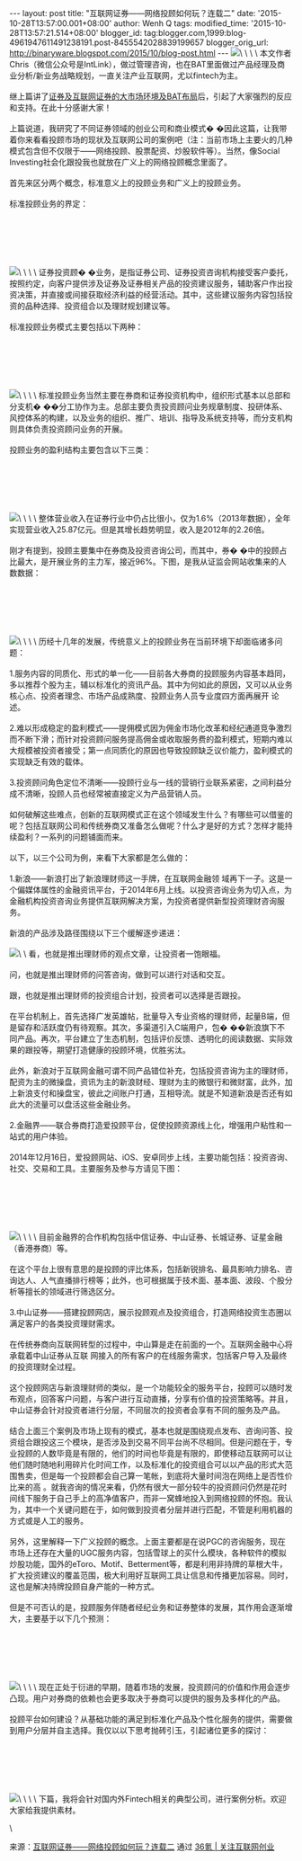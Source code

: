 --- layout: post title: "互联网证券——网络投顾如何玩？连载二" date:
'2015-10-28T13:57:00.001+08:00' author: Wenh Q tags: modified\_time:
'2015-10-28T13:57:21.514+08:00' blogger\_id:
tag:blogger.com,1999:blog-4961947611491238191.post-8455542028839199657
blogger\_orig\_url:
http://binaryware.blogspot.com/2015/10/blog-post.html ---
![](https://images-blogger-opensocial.googleusercontent.com/gadgets/proxy?url=http%3A%2F%2Fa.36krcnd.com%2Fnil_class%2Ffda937f7-35db-4343-b082-cca17b6c1b91%2Fyestone_HD_1117609316.jpg.jpg&container=blogger&gadget=a&rewriteMime=image%2F*)\
\
\
\
本文作者Chris（微信公众号是IntLink），做过管理咨询，也在BAT里面做过产品经理及商业分析/新业务战略规划，一直关注产业互联网，尤以fintech为主。\
\
继上篇讲了[证券及互联网证券的大市场环境及BAT布局](http://36kr.com/p/531448.html)后，引起了大家强烈的反应和支持。在此十分感谢大家！\
\
上篇说道，我研究了不同证券领域的创业公司和商业模式�
�因此这篇，让我带着你来看看投顾市场的现状及互联网公司的案例吧（注：当前市场上主要火的几种模式包含但不仅限于——网络投顾、股票配资、炒股软件等）。当然，像Social
Investing社会化跟投我也就放在广义上的网络投顾概念里面了。\
\
首先来区分两个概念，标准意义上的投顾业务和广义上的投顾业务。\
\
标准投顾业务的界定：\
\
\
\
\
\
\
![](https://images-blogger-opensocial.googleusercontent.com/gadgets/proxy?url=http%3A%2F%2Fa.36krcnd.com%2Fnil_class%2Fdbfe2031-06e8-465b-a335-1f96d2234377%2Funnamed.png.png&container=blogger&gadget=a&rewriteMime=image%2F*)\
\
\
\
证券投资顾�
�业务，是指证券公司、证券投资咨询机构接受客户委托，按照约定，向客户提供涉及证券及证券相关产品的投资建议服务，辅助客户作出投资决策，并直接或间接获取经济利益的经营活动。其中，这些建议服务内容包括投资的品种选择、投资组合以及理财规划建议等。\
\
标准投顾业务模式主要包括以下两种：\
\
\
\
\
\
\
![](https://images-blogger-opensocial.googleusercontent.com/gadgets/proxy?url=http%3A%2F%2Fa.36krcnd.com%2Fnil_class%2Fa7340bf4-373e-4a15-bd5b-9bc1246ed1e8%2Funnamed.png.png&container=blogger&gadget=a&rewriteMime=image%2F*)\
\
\
\
标准投顾业务当然主要在券商和证券投资机构中，组织形式基本以总部和分支机�
��分工协作为主。总部主要负责投资顾问业务规章制度、投研体系、风控体系的构建，以及业务的组织、推广、培训、指导及系统支持等，而分支机构则具体负责投资顾问业务的开展。\
\
投顾业务的盈利结构主要包含以下三类：\
\
\
\
\
\
\
![](https://images-blogger-opensocial.googleusercontent.com/gadgets/proxy?url=http%3A%2F%2Fa.36krcnd.com%2Fnil_class%2F37a68b2e-8078-4112-9125-3800e730ea2c%2Funnamed.png.png&container=blogger&gadget=a&rewriteMime=image%2F*)\
\
\
\
整体营业收入在证券行业中仍占比很小，仅为1.6%（2013年数据），全年实现营业收入25.87亿元。但是其增长趋势明显，收入是2012年的2.26倍。\
\
刚才有提到，投顾主要集中在券商及投资咨询公司，而其中，券�
�中的投顾占比最大，是开展业务的主力军，接近96%。下图，是我从证监会网站收集来的人数数据：\
\
\
\
\
\
\
![](https://images-blogger-opensocial.googleusercontent.com/gadgets/proxy?url=http%3A%2F%2Fa.36krcnd.com%2Fnil_class%2F3e824c8e-52ec-44ab-bf08-a768d2aaa530%2Funnamed.png.png&container=blogger&gadget=a&rewriteMime=image%2F*)\
\
\
\
历经十几年的发展，传统意义上的投顾业务在当前环境下却面临诸多问题：\
\
1.服务内容的同质化、形式的单一化——目前各大券商的投顾服务内容基本趋同，多以推荐个股为主，辅以标准化的资讯产品。其中为何如此的原因，又可以从业务核心点、投资者理念、市场产品成熟度、投顾业务人员专业度四方面再展开
论述。\
\
2.难以形成稳定的盈利模式——提佣模式因为佣金市场化改革和经纪通道竞争激烈而不断下滑；而针对投资顾问服务提高佣金或收取服务费的盈利模式，短期内难以大规模被投资者接受；第一点同质化的原因也导致投顾缺乏议价能力，盈利模式的实现缺乏有效的载体。\
\
3.投资顾问角色定位不清晰——投顾行业与一线的营销行业联系紧密，之间利益分成不清晰，投顾人员也经常被直接定义为产品营销人员。\
\
如何破解这些难点，创新的互联网模式正在这个领域发生什么？有哪些可以借鉴的呢？包括互联网公司和传统券商又准备怎么做呢？什么才是好的方式？怎样才能持续盈利？一系列的问题铺面而来。\
\
以下，以三个公司为例，来看下大家都是怎么做的：\
\
1.新浪——新浪打出了新浪理财师这一手牌，在互联网金融领
域再下一子。这是一个偏媒体属性的金融资讯平台，于2014年6月上线。以投资咨询业务为切入点，为金融机构投资咨询业务提供互联网解决方案，为投资者提供新型投资理财咨询服务。\
\
新浪的产品涉及路径围绕以下三个缓解逐步递进：\
\
![](https://images-blogger-opensocial.googleusercontent.com/gadgets/proxy?url=http%3A%2F%2Fa.36krcnd.com%2Fnil_class%2F75fe0d10-3fa1-448e-8835-a8d1ce90f14d%2Funnamed.png.png&container=blogger&gadget=a&rewriteMime=image%2F*)\
\
看，也就是推出理财师的观点文章，让投资者一饱眼福。\
\
问，也就是推出理财师的问答咨询，做到可以进行对话和交互。\
\
跟，也就是推出理财师的投资组合计划，投资者可以选择是否跟投。\
\
在平台机制上，首先选择广发英雄帖，批量导入专业资格的理财师，起量B端，但是留存和活跃度仍有待观察。其次，多渠道引入C端用户，包�
��新浪旗下不同产品。再次，平台建立了生态机制，包括评价反馈、透明化的阅读数据、实际效果的跟投等，期望打造健康的投顾环境，优胜劣汰。\
\
此外，新浪对于互联网金融可谓不同产品错位补充，包括投资咨询为主的理财师，配资为主的微操盘，资讯为主的新浪财经、理财为主的微银行和微财富，此外，加上新浪支付和操盘宝，彼此之间账户打通，互相导流。就是不知道新浪是否还有如此大的流量可以盘活这些金融业务。\
\
2.金融界——联合券商打造爱投顾平台，促使投顾资源线上化，增强用户粘性和一站式的用户体验。\
\
2014年12月16日，爱投顾网站、iOS、安卓同步上线，主要功能包括：投资咨询、社交、交易和工具。主要服务及参与方请见下图：\
\
\
\
\
\
\
![](https://images-blogger-opensocial.googleusercontent.com/gadgets/proxy?url=http%3A%2F%2Fa.36krcnd.com%2Fnil_class%2Fa54b344e-b58b-4457-965f-e22446df603e%2Funnamed.png.png&container=blogger&gadget=a&rewriteMime=image%2F*)\
\
\
\
目前金融界的合作机构包括中信证券、中山证券、长城证券、证星金融（香港券商）等。\
\
在这个平台上很有意思的是投顾的评比体系，包括新锐排名、最具影响力排名、咨询达人、人气直播排行榜等；此外，也可根据属于技术面、基本面、波段、个股分析等擅长的领域进行筛选区分。\
\
3.中山证券——搭建投顾网店，展示投顾观点及投资组合，打造网络投资生态圈以满足客户的各类投资理财需求。\
\
在传统券商向互联网转型的过程中，中山算是走在前面的一个。互联网金融中心将承载着中山证券从互联
网接入的所有客户的在线服务需求，包括客户导入及最终的投资理财全过程。\
\
这个投顾网店与新浪理财师的类似，是一个功能较全的服务平台，投顾可以随时发布观点，回答客户问题，与客户进行互动直播，分享有价值的投资策略等。并且，中山证券会针对投资者进行分层，不同层次的投资者会享有不同的服务及产品。\
\
结合上面三个案例及市场上现有的模式，基本也就是围绕观点发布、咨询问答、投资组合跟投这三个模块，是否涉及到交易不同平台尚不尽相同。但是问题在于，专业投顾的人数毕竟是有限的，他们的时间也毕竟是有限的，即使移动互联网可以让他们随时随地利用碎片化时间工作，以及标准化的投资组合可以以产品的形式大范围售卖，但是每一个投顾都会自己算一笔帐，到底将大量时间泡在网络上是否性价比来的高
。就我咨询的情况来看，仍然有很大一部分较牛的投资顾问仍然是花时间线下服务于自己手上的高净值客户，而非一窝蜂地投入到网络投顾的怀抱。我认为，其中一个关键问题在于，如何做到投资者分层并进行匹配，不管是利用机器的方式或是人工的服务。\
\
另外，这里解释一下广义投顾的概念。上面主要都是在说PGC的咨询服务，现在市场上还存在大量的UGC服务内容，包括雪球上的买什么模块，各种软件的模拟炒股功能，国外的eToro、Motif、Betterment等，都是利用非持牌的草根大牛，扩大投资建议的覆盖范围，极大利用好互联网工具让信息和传播更加容易。同时，这也是解决持牌投顾自身产能的一种方式。\
\
但是不可否认的是，投顾服务伴随者经纪业务和证券整体的发展，其作用会逐渐增大，主要基于以下几个预测：\
\
\
\
\
\
\
![](https://images-blogger-opensocial.googleusercontent.com/gadgets/proxy?url=http%3A%2F%2Fa.36krcnd.com%2Fnil_class%2Fbb7e114a-c84c-4ce4-981b-9b288d9e7fc1%2Funnamed.png.png&container=blogger&gadget=a&rewriteMime=image%2F*)\
\
\
\
现在正处于衍进的早期，随着市场的发展，投资顾问的价值和作用会逐步凸现。用户对券商的依赖也会更多取决于券商可以提供的服务及多样化的产品。\
\
投顾平台如何建设？从基础功能的满足到标准化产品及个性化服务的提供，需要做到用户分层并自主选择。我仅以以下思考抛砖引玉，引起诸位更多的探讨：\
\
\
\
\
\
\
![](https://images-blogger-opensocial.googleusercontent.com/gadgets/proxy?url=http%3A%2F%2Fa.36krcnd.com%2Fnil_class%2F9a75c9fd-a7eb-4a56-9f80-ce16916587be%2Funnamed.png.png&container=blogger&gadget=a&rewriteMime=image%2F*)\
\
\
\
下篇，我将会针对国内外Fintech相关的典型公司，进行案例分析。欢迎大家给我提供素材。
<div>

\

</div>

<div>

来源：[互联网证券——网络投顾如何玩？连载二](http://36kr.com/p/531654.html) 通过 [36氪
| 关注互联网创业](http://www.36kr.com/)

</div>
